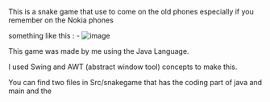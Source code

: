 This is a snake game that use to come on the old phones especially if you remember on the Nokia phones 



something like this : - 
![image](https://github.com/HKPARIKH/SnakeGame/assets/90847022/9b95337f-649d-45cf-9294-8d3c84bb7083)


This game was made by me using the Java Language.

I used Swing and AWT (abstract window tool) concepts to make this.

You can find two files in Src/snakegame that has the coding part of java and main
and the 

